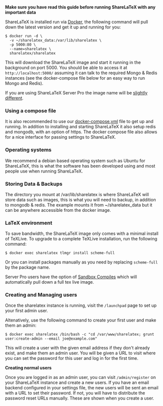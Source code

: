 **Make sure you have read this guide before running ShareLaTeX with any important data** 

ShareLaTeX is installed run via [Docker](https://www.docker.com/), the following command will pull down the latest version and get it up and running for you:

```
$ docker run -d \
  -v ~/sharelatex_data:/var/lib/sharelatex \
  -p 5000:80 \
  --name=sharelatex \
  sharelatex/sharelatex
```

This will download the ShareLaTeX image and start it running in the background on port 5000. You should be able to access it at `http://localhost:5000/` assuming it can talk to the required Mongo & Redis instances (see the docker-compose file below for an easy way to run Mongo and Redis).

If you are using ShareLaTeX Server Pro the image name will be [slightly different](https://github.com/sharelatex/sharelatex/wiki/Server-Pro:-setup).

### Using a compose file

It is also recommended to use our [docker-compose.yml](https://github.com/sharelatex/sharelatex/blob/master/docker-compose.yml) file to get up and running. In addition to installing and starting ShareLaTeX it also setup redis and mongodb, with an option of https. The docker compose file also allows for a nice interface for passing settings to ShareLaTeX.

### Operating systems
We recommend a debian based operating system such as Ubuntu for ShareLaTeX, this is what the software has been developed using and most people use when running ShareLaTeX.

### Storing Data & Backups

The directory you mount at /var/lib/sharelatex is where ShareLaTeX will store data such as images, this is what you will need to backup, in addition to mongodb & redis. The example mounts it from  ~/sharelatex_data but it can be anywhere accessible from the docker image. 

### LaTeX environment

To save bandwidth, the ShareLaTeX image only comes with a minimal install of TeXLive. To upgrade to a complete TeXLive installation, run the following command:

```
$ docker exec sharelatex tlmgr install scheme-full
```

Or you can install packages manually as you need by replacing `scheme-full` by 
the package name.

Server Pro users have the option of [Sandbox Compiles](https://github.com/sharelatex/sharelatex/wiki/Server-Pro:-sandboxed-compiles) which will automatically pull down a full tex live image. 


### Creating and Managing users

Once the sharelatex instance is running, visit the `/launchpad` page to set up your first admin user. 

Altenatively, use the following command to create your first user and make them an admin:

```
$ docker exec sharelatex /bin/bash -c "cd /var/www/sharelatex; grunt user:create-admin --email joe@example.com"
```

This will create a user with the given email address if they don't already exist, and make them an admin user. You will be given a URL to visit where you can set the password for this user and log in for the first time.

**Creating normal users**

Once you are logged in as an admin user, you can visit `/admin/register` on your ShareLaTeX instance and create a new users. If you have an email backend configured in your settings file, the new users will be sent an email with a URL to set their password. If not, you will have to distribute the password reset URLs manually. These are shown when you create a user.

